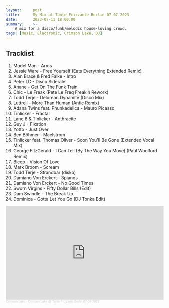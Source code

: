 ```yaml
---
layout:     post
title:      My Mix at Tante Frizzante Berlin 07-07-2023
date:       2023-07-11 18:00:00
summary:    >-
    A mix for a disco/funk/melodic house-loving crowd.
tags: [Music, Electronic, Crimson Lake, DJ]
---
```



## Tracklist

1. Model Man - Arms
2. Jessie Ware - Free Yourself (Eats Everything Extended Remix)
3. Alan Braxe & Fred Falke - Intro
4. Peter LC - Disco Siderale
5. Anane - Get On The Funk Train
6. Chic - Le Freak (Pete Le Freq Freakin Rework)
7. Todd Terje - Delorean Dynamite (Disco Mix)
8. Luttrell  - More Than Human (Antic Remix)
9. Adana Twins feat. Phunkadelica - Mauro Picasso
10. Tinlicker - Fractal
11. Lane 8 & Tinlicker - Anthracite
12. Guy J - Fixation
13. Yotto - Just Over
14. Ben Böhmer - Maelstrom
15. Tinlicker feat. Thomas Oliver - Soon You'll Be Gone (Extended Vocal Mix)
16. George FitzGerald - I Can Tell (By The Way You Move) (Paul Woolford Remix)
17. Bicep - Vision Of Love
18. Mark Broom - Scream
19. Todd Terje - Strandbar (disko)
20. Damiano Von Erckert - 3pianos
21. Damiano Von Erckert - No Good Times
22. Sworn Virgins - Fifty Dollar Bills (Edit)
23. Dam Swindle - The Break Up
24. Dominica - Gotta Let You Go (DJ Tonka Edit)

<iframe width="100%" height="300" scrolling="no" frameborder="no" allow="autoplay" src="https://w.soundcloud.com/player/?url=https%3A//api.soundcloud.com/tracks/1562016352&color=%23ff5500&auto_play=false&hide_related=false&show_comments=true&show_user=true&show_reposts=false&show_teaser=true&visual=true"></iframe><div style="font-size: 10px; color: #cccccc;line-break: anywhere;word-break: normal;overflow: hidden;white-space: nowrap;text-overflow: ellipsis; font-family: Interstate,Lucida Grande,Lucida Sans Unicode,Lucida Sans,Garuda,Verdana,Tahoma,sans-serif;font-weight: 100;"><a href="https://soundcloud.com/thecrimsonlake" title="Crimson Lake" target="_blank" style="color: #cccccc; text-decoration: none;">Crimson Lake</a> · <a href="https://soundcloud.com/thecrimsonlake/crimson-lake-tante-frizzante-berlin-07-07-2023" title="Crimson Lake @ Tante Frizzante Berlin 07-07-2023" target="_blank" style="color: #cccccc; text-decoration: none;">Crimson Lake @ Tante Frizzante Berlin 07-07-2023</a></div>